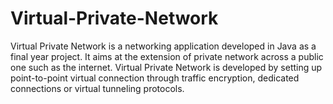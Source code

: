 # Virtual-Private-Network
Virtual Private Network is a networking application developed in Java as a final year project. It aims at the extension of private network across a public one such as the internet. Virtual Private Network is developed by setting up point-to-point virtual connection through traffic encryption, dedicated connections or virtual tunneling protocols.
